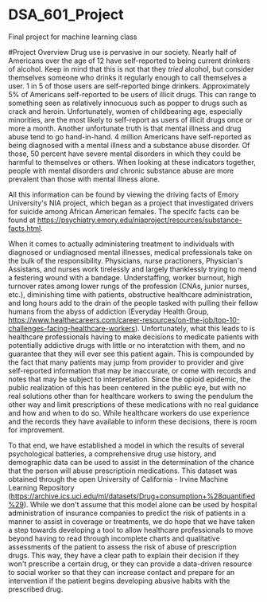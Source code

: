 # DSA_601_Project
Final project for machine learning class

#Project Overview
Drug use is pervasive in our society. Nearly half of Americans over the age of 12 have self-reported to being current drinkers of alcohol. Keep in mind that this is not that they *tried* alcohol, but consider themselves someone who drinks it regularly enough to call themselves a user. 1 in 5 of those users are self-reported binge drinkers. 
Approximately 5% of Americans self-reported to be users of illicit drugs. This can range to something seen as relatively innocuous such as popper to drugs such as crack and heroin. Unfortunately, women of childbearing age, especially minorities, are the most likely to self-report as users of illicit drugs once or more a month.
Another unfortunate truth is that mental illness and drug abuse tend to go hand-in-hand. 4 million Americans have self-reported as being diagnosed with a mental illness and a substance abuse disorder. Of those, 50 percent have severe mental disorders in which they could be harmful to themselves or others. When looking at these indicators together, people with mental disorders *and* chronic substance abuse are more prevalent than those with mental illness alone. 

All this information can be found by viewing the driving facts of Emory University's NIA project, which began as a project that investigated drivers for suicide among African American females. The specifc facts can be found at https://psychiatry.emory.edu/niaproject/resources/substance-facts.html.

When it comes to actually administering treatment to individuals with diagnosed or undiagnosed mental illnesses, medical professionals take on the bulk of the responsibility. Physicians, nurse practioners, Physician's Assistans, and nurses work tirelessly and largely thanklessly trying to mend a festering wound with a bandage. Understaffing, worker burnout, high turnover rates among lower rungs of the profession (CNAs, junior nurses, etc.), diminishing time with patients, obstructive healthcare administration, and long hours add to the drain of the people tasked with pulling their fellow humans from the abyss of addiction (Everyday Health Group, https://www.healthecareers.com/career-resources/on-the-job/top-10-challenges-facing-healthcare-workers). 
Unfortunately, what this leads to is healthcare professionals having to make decisions to medicate patients with potentially addictive drugs with little or no interatction with them, and no guarantee that they will ever see this patient again. This is compounded by the fact that many patients may jump from provider to provider and give self-reported information that may be inaccurate, or come with records and notes that may be subject to interpretation.
Since the opioid epidemic, the public realization of this has been centered in the public eye, but with no real solutions other than for healthcare workers to swing the pendulum the other way and limit prescriptions of these medications with no real guidance and how and when to do so. While healthcare workers do use experience and the records they have available to inform these decisions, there is room for improvement.

To that end, we have established a model in which the results of several psychological batteries, a comprehensive drug use history, and demographic data can be used to assist in the determination of the chance that the person will abuse prescriptioin medications. This dataset was obtained through the open University of California - Irvine Machine Learning Repository (https://archive.ics.uci.edu/ml/datasets/Drug+consumption+%28quantified%29). While we don't assume that this model alone can be used by hospital administration of insurance companies to predict the risk of patients in a manner to assist in coverage or treatments, we do hope that we have taken a step towards developing a tool to allow healthcare professionals to move beyond having to read through incomplete charts and qualitative assessments of the patient to assess the risk of abuse of prescription drugs. This way, they have a clear path to explain their decision if they won't prescribe a certain drug, or they can provide a data-driven resource to social worker so that they can increase contact and prepare for an intervention if the patient begins developing abusive habits with the prescribed drug.
